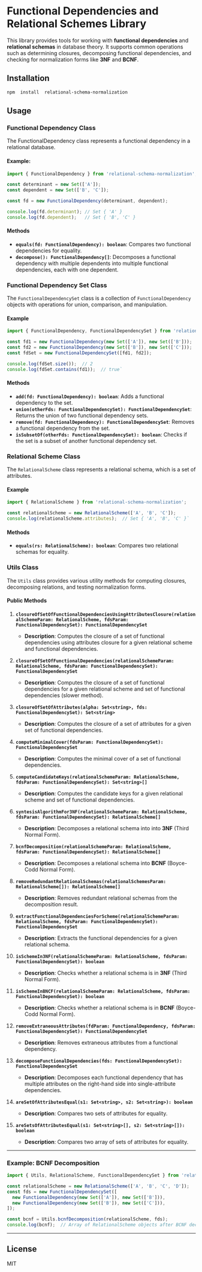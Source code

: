 # Functional Dependencies and Relational Schemes Library

This library provides tools for working with **functional dependencies** and **relational schemas** in database theory. It supports common operations such as determining closures, decomposing functional dependencies, and checking for normalization forms like **3NF** and **BCNF**.

## Installation
```bash
npm  install  relational-schema-normalization
```
## Usage

### Functional  Dependency  Class

The  FunctionalDependency  class  represents  a  functional  dependency  in  a  relational  database.

#### Example:
```typescript
import { FunctionalDependency } from 'relational-schema-normalization';

const determinant = new Set(['A']);
const dependent = new Set(['B', 'C']);

const fd = new FunctionalDependency(determinant, dependent);

console.log(fd.determinant); // Set { 'A' }
console.log(fd.dependent);   // Set { 'B', 'C' }
```

#### Methods

-   **`equals(fd: FunctionalDependency): boolean`**: Compares two functional dependencies for equality.
-   **`decompose(): FunctionalDependency[]`**: Decomposes a functional dependency with multiple dependents into multiple functional dependencies, each with one dependent.

### Functional Dependency Set Class

The `FunctionalDependencySet` class is a collection of `FunctionalDependency` objects with operations for union, comparison, and manipulation.

#### Example

```typescript
import { FunctionalDependency, FunctionalDependencySet } from 'relational-schema-normalization';

const fd1 = new FunctionalDependency(new Set(['A']), new Set(['B']));
const fd2 = new FunctionalDependency(new Set(['B']), new Set(['C']));
const fdSet = new FunctionalDependencySet([fd1, fd2]);

console.log(fdSet.size());  // 2
console.log(fdSet.contains(fd1));  // true` 
```

#### Methods

-   **`add(fd: FunctionalDependency): boolean`**: Adds a functional dependency to the set.
-   **`union(otherFds: FunctionalDependencySet): FunctionalDependencySet`**: Returns the union of two functional dependency sets.
-   **`remove(fd: FunctionalDependency): FunctionalDependencySet`**: Removes a functional dependency from the set.
-   **`isSubsetOf(otherFds: FunctionalDependencySet): boolean`**: Checks if the set is a subset of another functional dependency set.

### Relational Scheme Class

The `RelationalScheme` class represents a relational schema, which is a set of attributes.

#### Example

```typescript
import { RelationalScheme } from 'relational-schema-normalization';

const relationalScheme = new RelationalScheme(['A', 'B', 'C']);
console.log(relationalScheme.attributes);  // Set { 'A', 'B', 'C' }` 
```

#### Methods

-   **`equals(rs: RelationalScheme): boolean`**: Compares two relational schemas for equality.

### Utils Class

The `Utils` class provides various utility methods for computing closures, decomposing relations, and testing normalization forms.

#### Public Methods

1.  **`closureOfSetOfFunctionalDependenciesUsingAttributesClosure(relationalSchemeParam: RelationalScheme, fdsParam: FunctionalDependencySet): FunctionalDependencySet`**
    
    -   **Description**: Computes the closure of a set of functional dependencies using attributes closure for a given relational scheme and functional dependencies.
2.  **`closureOfSetOfFunctionalDependencies(relationalSchemeParam: RelationalScheme, fdsParam: FunctionalDependencySet): FunctionalDependencySet`**
    
    -   **Description**: Computes the closure of a set of functional dependencies for a given relational scheme and set of functional dependencies (slower method).
3.  **`closureOfSetOfAttributes(alpha: Set<string>, fds: FunctionalDependencySet): Set<string>`**
    
    -   **Description**: Computes the closure of a set of attributes for a given set of functional dependencies.
4.  **`computeMinimalCover(fdsParam: FunctionalDependencySet): FunctionalDependencySet`**
    
    -   **Description**: Computes the minimal cover of a set of functional dependencies.
5.  **`computeCandidateKeys(relationalSchemeParam: RelationalScheme, fdsParam: FunctionalDependencySet): Set<string>[]`**
    
    -   **Description**: Computes the candidate keys for a given relational scheme and set of functional dependencies.
6.  **`syntesisAlgorithmFor3NF(relationalSchemeParam: RelationalScheme, fdsParam: FunctionalDependencySet): RelationalScheme[]`**
    
    -   **Description**: Decomposes a relational schema into into **3NF** (Third Normal Form).
7.  **`bcnfDecomposition(relationalSchemeParam: RelationalScheme, fdsParam: FunctionalDependencySet): RelationalScheme[]`**
    
    -   **Description**: Decomposes a relational schema into **BCNF** (Boyce-Codd Normal Form).
8.  **`removeRedundantRelationalSchemas(relationalSchemesParam: RelationalScheme[]): RelationalScheme[]`**
    
    -   **Description**: Removes redundant relational schemas from the decomposition result.
9.  **`extractFunctionalDependenciesForScheme(relationalSchemeParam: RelationalScheme, fdsParam: FunctionalDependencySet): FunctionalDependencySet`**
    
    -   **Description**: Extracts the functional dependencies for a given relational schema.
10.  **`isSchemeIn3NF(relationalSchemeParam: RelationalScheme, fdsParam: FunctionalDependencySet): boolean`**
    

     -   **Description**: Checks whether a relational schema is in **3NF** (Third Normal Form).

11.  **`isSchemeInBNCF(relationalSchemeParam: RelationalScheme, fdsParam: FunctionalDependencySet): boolean`**

     -   **Description**: Checks whether a relational schema is in **BCNF** (Boyce-Codd Normal Form).

12.  **`removeExtraneousAttributes(fdParam: FunctionalDependency, fdsParam: FunctionalDependencySet): FunctionalDependencySet`**

     -   **Description**: Removes extraneous attributes from a functional dependency.

13.  **`decomposeFunctionalDependencies(fds: FunctionalDependencySet): FunctionalDependencySet`**

     -   **Description**: Decomposes each functional dependency that has multiple attributes on the right-hand side into single-attribute dependencies.

14.  **`areSetOfAttributesEqual(s1: Set<string>, s2: Set<string>): boolean`**

     -   **Description**: Compares two sets of attributes for equality.

15.  **`areSetsOfAttributesEqual(s1: Set<string>[], s2: Set<string>[]): boolean`**

     -   **Description**: Compares two array of sets of attributes for equality.

----------

### Example: BCNF Decomposition

```typescript
import { Utils, RelationalScheme, FunctionalDependencySet } from 'relational-schema-normalization';

const relationalScheme = new RelationalScheme(['A', 'B', 'C', 'D']);
const fds = new FunctionalDependencySet([
  new FunctionalDependency(new Set(['A']), new Set(['B'])),
  new FunctionalDependency(new Set(['B']), new Set(['C'])),
]);

const bcnf = Utils.bcnfDecomposition(relationalScheme, fds);
console.log(bcnf);  // Array of RelationalScheme objects after BCNF decomposition` 
```
----------
## License

MIT
